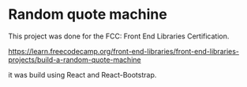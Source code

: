 # Random quote machine

This project was done for the FCC: Front End Libraries Certification.

https://learn.freecodecamp.org/front-end-libraries/front-end-libraries-projects/build-a-random-quote-machine

it was build using React and React-Bootstrap.
